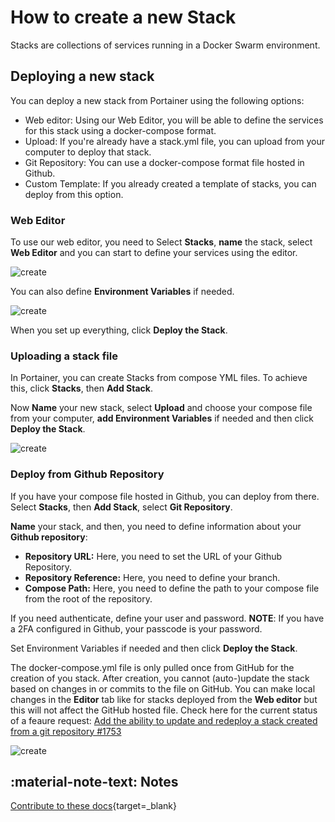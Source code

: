 # How to create a new Stack

Stacks are collections of services running in a Docker Swarm environment.

## Deploying a new stack

You can deploy a new stack from Portainer using the following options:

* Web editor: Using our Web Editor, you will be able to define the services for this stack using a docker-compose format. 
* Upload: If you're already have a stack.yml file, you can upload from your computer to deploy that stack.
* Git Repository: You can use a docker-compose format file hosted in Github.
* Custom Template: If you already created a template of stacks, you can deploy from this option. 

### Web Editor

To use our web editor, you need to Select <b>Stacks</b>, <b>name</b> the stack, select <b>Web Editor</b> and you can start to define your services using the editor. 

![create](assets/create-1.png)

You can also define <b>Environment Variables</b> if needed. 

![create](assets/create-2.png)

When you set up everything, click <b>Deploy the Stack</b>.

### Uploading a stack file

In Portainer, you can create Stacks from compose YML files. To achieve this, click <b>Stacks</b>, then <b>Add Stack</b>.

Now <b>Name</b> your new stack, select <b>Upload</b> and choose your compose file from your computer, <b>add Environment Variables</b> if needed and then click <b>Deploy the Stack</b>.

![create](assets/create-3.png)

### Deploy from Github Repository

If you have your compose file hosted in Github, you can deploy from there. Select <b>Stacks</b>, then <b>Add Stack</b>, select <b>Git Repository</b>. 

<b>Name</b> your stack, and then, you need to define information about your <b>Github repository</b>:

* <b>Repository URL:</b> Here, you need to set the URL of your Github Repository.
* <b>Repository Reference:</b> Here, you need to define your branch.
* <b>Compose Path:</b> Here, you need to define the path to your compose file from the root of the repository.

If you need authenticate, define your user and password. <b>NOTE</b>: If you have a 2FA configured in Github, your passcode is your password. 

Set Environment Variables if needed and then click <b>Deploy the Stack</b>.

The docker-compose.yml file is only pulled once from GitHub for the creation of you stack. After creation, you cannot (auto-)update the stack based on changes in or commits to the file on GitHub. You can make local changes in the <b>Editor</b> tab like for stacks deployed from the <b>Web editor</b> but this will not affect the GitHub hosted file. Check here for the current status of a feaure request: [Add the ability to update and redeploy a stack created from a git repository #1753](https://github.com/portainer/portainer/issues/1753)

![create](assets/create-4.png)

## :material-note-text: Notes

[Contribute to these docs](https://github.com/portainer/portainer-docs/blob/master/contributing.md){target=_blank}

